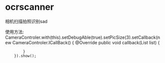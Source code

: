 # ocrscanner
相机扫描拍照识别sad

使用方法:
CameraControler.with(this).setDebugAble(true).setPicSize(3).setCallback(new CameraControler.ICallBack() {
            @Override
            public void callback(List<Bitmap> list) {

            }
        }).show();
